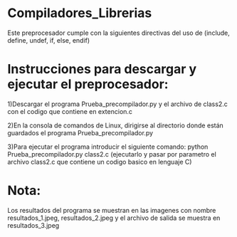 # Compiladores_Librerias

   Este preprocesador cumple con la siguientes directivas del uso de (include, define, undef, if, else, endif)

# Instrucciones para descargar y ejecutar el preprocesador:
   
   1)Descargar el programa Prueba_precompilador.py y el archivo de class2.c con el codigo que contiene en extencion.c

   2)En la consola de comandos de Linux, dirigirse al directorio donde están guardados el programa Prueba_precompilador.py

   3)Para ejecutar el programa introducir el siguiente comando: python Prueba_precompilador.py class2.c (ejecutarlo y pasar por parametro el archivo class2.c que contiene un codigo basico en lenguaje C)
   
# Nota: 
   
   Los resultados del programa se muestran en las imagenes con nombre resultados_1.jpeg, resultados_2.jpeg y el archivo de salida  se muestra en resultados_3.jpeg 

  
